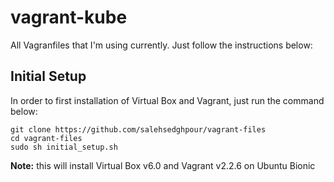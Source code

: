 # vagrant-kube

All Vagranfiles that I'm using currently. Just follow the instructions below:

## Initial Setup
In order to first installation of Virtual Box and Vagrant, just run the command below:

    git clone https://github.com/salehsedghpour/vagrant-files
    cd vagrant-files
    sudo sh initial_setup.sh
**Note:** this will install Virtual Box v6.0 and Vagrant v2.2.6 on Ubuntu Bionic


